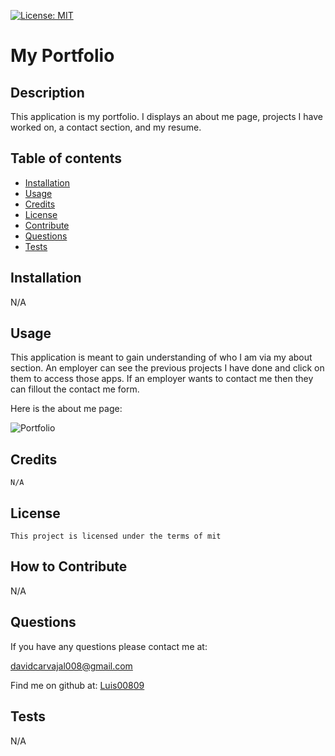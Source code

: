 [![License: MIT](https://img.shields.io/badge/License-MIT-yellow.svg)](https://opensource.org/licenses/MIT)
   # My Portfolio

   ## Description
   
   This application is my portfolio. I displays an about me page, projects I have worked on, a contact section, and my resume. 
   
   ## Table of contents
   
   - [Installation](#installation)
   - [Usage](#usage)
   - [Credits](#credits)
   - [License](#license)
   - [Contribute](#how-to-contribute)
   - [Questions](#questions)
   - [Tests](#tests)
   
   
   ## Installation
   N/A
   
   ## Usage
   
  This application is meant to gain understanding of who I am via my about section. An employer can see the previous projects I have done and click on them to access those apps. If an employer wants to contact me then they can fillout the contact me form.
   
  
Here is the about me page: 

![Portfolio](./images/Screenshot%202023-11-16%20at%205.44.22 PM.png)
   
   ## Credits
   
    N/A

   ## License 
   
    This project is licensed under the terms of mit

   
   ## How to Contribute
   N/A
   
   
   ## Questions
    
If you have any questions please contact me at: 
   
davidcarvajal008@gmail.com
   
Find me on github at: [Luis00809](https://github.com/Luis00809)
   
   

   ## Tests
   
   N/A
